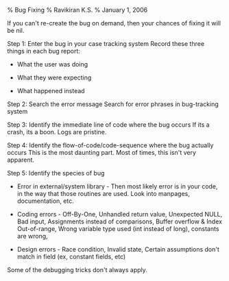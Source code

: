 % Bug Fixing
% Ravikiran K.S.
% January 1, 2006


If you can't re-create the bug on demand, then your chances of fixing it
will be nil.

Step 1: Enter the bug in your case tracking system Record these three
things in each bug report:

  - What the user was doing

  - What they were expecting

  - What happened instead

Step 2: Search the error message Search for error phrases in
bug-tracking system

Step 3: Identify the immediate line of code where the bug occurs If its
a crash, its a boon. Logs are pristine.

Step 4: Identify the flow-of-code/code-sequence where the bug actually
occurs This is the most daunting part. Most of times, this isn't very
apparent.

Step 5: Identify the species of bug

  - Error in external/system library - Then most likely error is in your
    code, in the way that those routines are used. Look into manpages,
    documentation, etc.

  - Coding errors - Off-By-One, Unhandled return value, Unexpected NULL,
    Bad input, Assignments instead of comparisons, Buffer overflow &
    Index Out-of-range, Wrong variable type used (int instead of long),
    constants are wrong,

  - Design errors - Race condition, Invalid state, Certain assumptions
    don't match in field (ex, constant fields, etc)

Some of the debugging tricks don't always apply.

